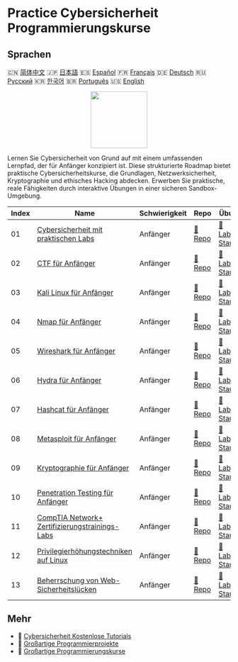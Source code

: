 # Practice Cybersicherheit Programmierungskurse

## Sprachen

🇨🇳 [简体中文](README_zh.md) 🇯🇵 [日本語](README_ja.md) 🇪🇸 [Español](README_es.md) 🇫🇷 [Français](README_fr.md) 🇩🇪 [Deutsch](README_de.md) 🇷🇺 [Русский](README_ru.md) 🇰🇷 [한국어](README_ko.md) 🇧🇷 [Português](README_pt.md) 🇺🇸 [English](README.md) 

<div align="center">
<img width="128px" src="https://file.labex.io/path/Xke24vJbuOBk.png">
</div>

Lernen Sie Cybersicherheit von Grund auf mit einem umfassenden Lernpfad, der für Anfänger konzipiert ist. Diese strukturierte Roadmap bietet praktische Cybersicherheitskurse, die Grundlagen, Netzwerksicherheit, Kryptographie und ethisches Hacking abdecken. Erwerben Sie praktische, reale Fähigkeiten durch interaktive Übungen in einer sicheren Sandbox-Umgebung.

|   Index | Name                                                                                                             | Schwierigkeit   | Repo                                                                              | Übung                                                                                    |
|---------|------------------------------------------------------------------------------------------------------------------|-----------------|-----------------------------------------------------------------------------------|------------------------------------------------------------------------------------------|
|      01 | [Cybersicherheit mit praktischen Labs](https://labex.io/de/courses/cybersecurity-labs-for-beginners)             | Anfänger        | [🔗 Repo](https://github.com/labex-labs/cybersecurity-labs-for-beginners)         | [🚀 Labor Starten](https://labex.io/de/courses/cybersecurity-labs-for-beginners)         |
|      02 | [CTF für Anfänger](https://labex.io/de/courses/ctf-for-beginners)                                                | Anfänger        | [🔗 Repo](https://github.com/labex-labs/ctf-for-beginners)                        | [🚀 Labor Starten](https://labex.io/de/courses/ctf-for-beginners)                        |
|      03 | [Kali Linux für Anfänger](https://labex.io/de/courses/kali-linux-for-beginners)                                  | Anfänger        | [🔗 Repo](https://github.com/labex-labs/kali-linux-for-beginners)                 | [🚀 Labor Starten](https://labex.io/de/courses/kali-linux-for-beginners)                 |
|      04 | [Nmap für Anfänger](https://labex.io/de/courses/nmap-for-beginners)                                              | Anfänger        | [🔗 Repo](https://github.com/labex-labs/nmap-for-beginners)                       | [🚀 Labor Starten](https://labex.io/de/courses/nmap-for-beginners)                       |
|      05 | [Wireshark für Anfänger](https://labex.io/de/courses/wireshark-for-beginners)                                    | Anfänger        | [🔗 Repo](https://github.com/labex-labs/wireshark-for-beginners)                  | [🚀 Labor Starten](https://labex.io/de/courses/wireshark-for-beginners)                  |
|      06 | [Hydra für Anfänger](https://labex.io/de/courses/hydra-for-beginners)                                            | Anfänger        | [🔗 Repo](https://github.com/labex-labs/hydra-for-beginners)                      | [🚀 Labor Starten](https://labex.io/de/courses/hydra-for-beginners)                      |
|      07 | [Hashcat für Anfänger](https://labex.io/de/courses/hashcat-for-beginners)                                        | Anfänger        | [🔗 Repo](https://github.com/labex-labs/hashcat-for-beginners)                    | [🚀 Labor Starten](https://labex.io/de/courses/hashcat-for-beginners)                    |
|      08 | [Metasploit für Anfänger](https://labex.io/de/courses/metasploit-for-beginners)                                  | Anfänger        | [🔗 Repo](https://github.com/labex-labs/metasploit-for-beginners)                 | [🚀 Labor Starten](https://labex.io/de/courses/metasploit-for-beginners)                 |
|      09 | [Kryptographie für Anfänger](https://labex.io/de/courses/cryptography-for-beginners)                             | Anfänger        | [🔗 Repo](https://github.com/labex-labs/cryptography-for-beginners)               | [🚀 Labor Starten](https://labex.io/de/courses/cryptography-for-beginners)               |
|      10 | [Penetration Testing für Anfänger](https://labex.io/de/courses/penetration-testing-for-beginners)                | Anfänger        | [🔗 Repo](https://github.com/labex-labs/penetration-testing-for-beginners)        | [🚀 Labor Starten](https://labex.io/de/courses/penetration-testing-for-beginners)        |
|      11 | [CompTIA Network+ Zertifizierungstrainings-Labs](https://labex.io/de/courses/comptia-network-plus-training-labs) | Anfänger        | [🔗 Repo](https://github.com/labex-labs/comptia-network-plus-training-labs)       | [🚀 Labor Starten](https://labex.io/de/courses/comptia-network-plus-training-labs)       |
|      12 | [Privilegierhöhungstechniken auf Linux](https://labex.io/de/courses/privilege-escalation-techniques-on-linux)    | Anfänger        | [🔗 Repo](https://github.com/labex-labs/privilege-escalation-techniques-on-linux) | [🚀 Labor Starten](https://labex.io/de/courses/privilege-escalation-techniques-on-linux) |
|      13 | [Beherrschung von Web-Sicherheitslücken](https://labex.io/de/courses/web-vulnerability-mastery)                  | Anfänger        | [🔗 Repo](https://github.com/labex-labs/web-vulnerability-mastery)                | [🚀 Labor Starten](https://labex.io/de/courses/web-vulnerability-mastery)                |

## Mehr

- 🔗 [Cybersicherheit Kostenlose Tutorials](https://github.com/labex-labs/cybersecurity-free-tutorials)
- 🔗 [Großartige Programmierprojekte](https://github.com/labex-labs/awesome-programming-projects)
- 🔗 [Großartige Programmierungskurse](https://github.com/labex-labs/awesome-programming-courses)

